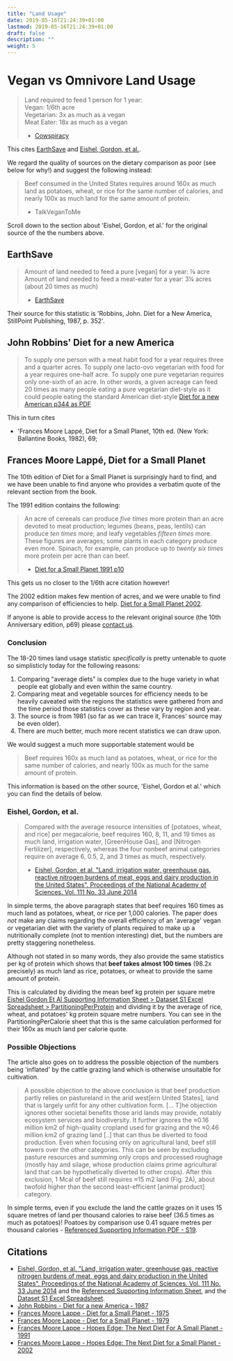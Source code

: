 ```yaml
---
title: "Land Usage"
date: 2019-05-16T21:24:39+01:00
lastmod: 2019-05-16T21:24:39+01:00
draft: false
description: ""
weight: 5
---
```


# Vegan vs Omnivore Land Usage

>Land required to feed 1 person for 1 year:  
>Vegan: 1/6th acre  
>Vegetarian: 3x as much as a vegan  
>Meat Eater: 18x as much as a vegan  
> - [Cowspiracy](http://www.cowspiracy.com/facts)

This cites [EarthSave](http://www.earthsave.org/pdf/ofof2006.pdf) and [Eishel, Gordon, et al.]((https://www.pnas.org/content/111/33/11996.full)).   

We regard the quality of sources on the dietary comparison as poor (see below for why!) and suggest the following instead:

> Beef consumed in the United States requires around 160x as much land as potatoes, wheat, or rice for the same number of calories, and nearly 100x as much land for the same amount of protein.  
> - TalkVeganToMe 

Scroll down to the section about 'Eishel, Gordon, et al.' for the original source of the the numbers above.

## EarthSave

> Amount of land needed to feed a pure [vegan] for a year: ⅙ acre    
> Amount of land needed to feed a meat-eater for a year: 3¼	acres (about 20 times as much)  
> - [EarthSave](http://www.earthsave.org/pdf/ofof2006.pdf)

Their source for this statistic is 'Robbins, John. Diet for a New America, StillPoint Publishing, 1987, p. 352'.

## John Robbins' Diet for a new America

> To supply one person with a meat habit food for a year requires three and a quarter acres. To supply one lacto-ovo vegetarian with food for a year requires one-half acre. To supply one pure vegetarian requires only one-sixth of an acre. In other words, a given acreage can feed 20 times as many people eating a pure vegetarian diet-style as it could people eating the standard American diet-style [Diet for a new American p344 as PDF](https://ia802904.us.archive.org/21/items/JohnRobbinsDietForANewAmerica/John_Robbins_Diet_for_a_New_America.pdf)

This in turn cites 
-  'Frances Moore Lappé, Diet for a Small Planet, 10th ed. (New York: Ballantine Books, 1982), 69; 

## Frances Moore Lappé, Diet for a Small Planet
The 10th edition of Diet for a Small Planet is surprisingly hard to find, and we have been unable to find anyone who provides a verbatim quote of the relevant section from the book.

The 1991 edition contains the following:

> An acre of cereeals can produce _five times_ more protein than an acre devoted to meat production; legumes (beans, peas, lentils) can produce _ten times_ more; and leafy vegetables _fifteen times_ more. These figures are averages; some plants in each category produce even more. Spinach, for example, can produce up to _twenty six times_ more protein per acre than can beef.  
> - [Diet for a Small Planet 1991 p10](https://archive.org/details/dietforsmallplan00lapp_2/page/10)

This gets us no closer to the 1/6th acre citation however!

The 2002 edition makes few mention of acres, and we were unable to find any comparison of efficiencies to help. [Diet for a Small Planet 2002](https://archive.org/details/hopesedgenextdie00lapp/page/n13).

If anyone is able to provide access to the relevant original source (the 10th Anniversary edition, p69) please [contact us](https://talkvegantome.freshdesk.com/support/tickets/new).

### Conclusion

The 18-20 times land usage statistic _specifically_ is pretty untenable to quote so simplisticly today for the following reasons:

1. Comparing "average diets" is complex due to the huge variety in what people eat globally and even within the same country.
2. Comparing meat and vegetable sources for efficiency needs to be heavily caveated with the regions the statistics were gathered from and the time period those statistics cover as these vary by region and year.
3. The source is from 1981 (so far as we can trace it, Frances' source may be even older).
4. There are much better, much more recent statistics we can draw upon.

We would suggest a much more supportable statement would be 

> Beef requires 160x as much land as potatoes, wheat, or rice for the same number of calories, and nearly 100x as much for the same amount of protein.

This information is based on the other source, 'Eishel, Gordon et al.' which you can find the details of below.

### Eishel, Gordon, et al.

> Compared with the average resource intensities of [potatoes, wheat, and rice] per megacalorie, beef requires 160, 8, 11, and 19 times as much land, irrigation water, [GreenHouse Gas], and [Nitrogen Fertilizer], respectively, whereas the four nonbeef animal categories require on average 6, 0.5, 2, and 3 times as much, respectively.
> -  [Eishel, Gordon, et al. "Land, irrigation water, greenhouse gas, reactive nitrogen burdens of meat, eggs and dairy production in the United States". Proceedings of the National Academy of Sciences. Vol. 111 No. 33 June 2014](https://www.pnas.org/content/111/33/11996.full)

In simple terms, the above paragraph states that beef requires 160 times as much land as potatoes, wheat, or rice per 1,000 calories. The paper does _not_ make any claims regarding the overall efficiency of an 'average' vegan or vegetarian diet with the variety of plants required to make up a nutritionally complete (not to mention interesting) diet, but the numbers are pretty staggering nonetheless.

Although not stated in so many words, they also provide the same statistics per kg of protein which shows that **beef takes almost 100 times** (98.2x precisely) as much land as rice, potatoes, or wheat to provide the same amount of protein.  

This is calculated by dividing the mean beef kg protein per square metre
[Eishel Gordon Et Al Supporting Information Sheet > Dataset S1 Excel Spreadsheet > PartitioningPerProtein](https://www.pnas.org/content/pnas/suppl/2014/07/19/1402183111.DCSupplemental/pnas.201402183SI.pdf) and dividing it by the average of rice, wheat, and potatoes' kg protein square metre numbers. You can see in the PartitioningPerCalorie sheet that this is the same calculation performed for their 160x as much land per calorie quote.

### Possible Objections

The article also goes on to address the possible objection of the numbers being 'inflated' by the cattle grazing land which is otherwise unsuitable for cultivation.

> A possible objection to the above conclusion is that beef production partly relies on pastureland in the arid west[ern United States], land that is largely unfit for any other cultivation form. [... T]he objection ignores other societal benefits those arid lands may provide, notably ecosystem services and biodiversity. It further ignores the ≈0.16 million km2 of high-quality cropland used for grazing and the ≈0.46 million km2 of grazing land [..] that can thus be diverted to food production. Even when focusing only on agricultural land, beef still towers over the other categories. This can be seen by excluding pasture resources and summing only crops and processed roughage (mostly hay and silage, whose production claims prime agricultural land that can be hypothetically diverted to other crops). After this exclusion, 1 Mcal of beef still requires ≈15 m2 land (Fig. 2A), about twofold higher than the second least-efficient [animal product] category.

In simple terms, even if you exclude the land the cattle grazes on it uses 15 square metres of land per thousand calories to raise beef (36.5 times as much as potatoes)! Poatoes by comparison use 0.41 square metres per thousand calories - [Referenced Supporting Information PDF - S19](https://www.pnas.org/content/pnas/suppl/2014/07/19/1402183111.DCSupplemental/pnas.201402183SI.pdf).


## Citations

-  [Eishel, Gordon, et al. "Land, irrigation water, greenhouse gas, reactive nitrogen burdens of meat, eggs and dairy production in the United States". Proceedings of the National Academy of Sciences. Vol. 111 No. 33 June 2014](https://www.pnas.org/content/111/33/11996.full) and the [Referenced Supporting Information Sheet](https://www.pnas.org/content/pnas/suppl/2014/07/19/1402183111.DCSupplemental/pnas.201402183SI.pdf), and the [Dataset S1 Excel Spreadsheet](http://www.pnas.org/lookup/suppl/doi:10.1073/pnas.1402183111/-/DCSupplemental/pnas.1402183111.sd01.xlsx).
- [John Robbins - Diet for a new America - 1987](https://archive.org/details/JohnRobbinsDietForANewAmerica/)
- [Frances Moore Lappe - Diet for a Small Planet - 1975](https://archive.org/details/dietforsmallplan00lapp)
- [Frances Moore Lappe - Diet for a Small Planet - 1979](https://archive.org/details/dietforsmallplan00fran)
- [Frances Moore Lappe - Hopes Edge: The Next Diet For A Small Planet - 1991](https://archive.org/details/HopesEdgeTheNextDietForASmallPlanet/page/n69)
- [Frances Moore Lappe - Hopes Edge: The Next Diet for a Small Planet - 2002](https://archive.org/details/hopesedgenextdie00lapp/page/n13)